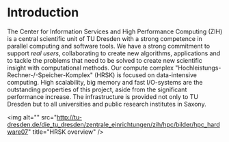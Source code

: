 # Introduction

The Center for Information Services and High Performance Computing (ZIH)
is a central scientific unit of TU Dresden with a strong competence in
parallel computing and software tools. We have a strong commitment to
support *real users*, collaborating to create new algorithms,
applications and to tackle the problems that need to be solved to create
new scientific insight with computational methods. Our compute complex
"Hochleistungs-Rechner-/-Speicher-Komplex" (HRSK) is focused on
data-intensive computing. High scalability, big memory and fast
I/O-systems are the outstanding properties of this project, aside from
the significant performance increase. The infrastructure is provided not
only to TU Dresden but to all universities and public research
institutes in Saxony.

\<img alt=""
src="<http://tu-dresden.de/die_tu_dresden/zentrale_einrichtungen/zih/hpc/bilder/hpc_hardware07>"
title="HRSK overview" />
